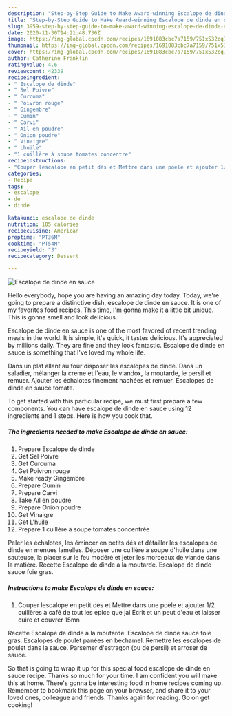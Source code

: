 ```yaml
---
description: "Step-by-Step Guide to Make Award-winning Escalope de dinde en sauce"
title: "Step-by-Step Guide to Make Award-winning Escalope de dinde en sauce"
slug: 3959-step-by-step-guide-to-make-award-winning-escalope-de-dinde-en-sauce
date: 2020-11-30T14:21:48.736Z
image: https://img-global.cpcdn.com/recipes/1691083cbc7a7159/751x532cq70/escalope-de-dinde-en-sauce-photo-principale-de-la-recette.jpg
thumbnail: https://img-global.cpcdn.com/recipes/1691083cbc7a7159/751x532cq70/escalope-de-dinde-en-sauce-photo-principale-de-la-recette.jpg
cover: https://img-global.cpcdn.com/recipes/1691083cbc7a7159/751x532cq70/escalope-de-dinde-en-sauce-photo-principale-de-la-recette.jpg
author: Catherine Franklin
ratingvalue: 4.6
reviewcount: 42339
recipeingredient:
- " Escalope de dinde"
- " Sel Poivre"
- " Curcuma"
- " Poivron rouge"
- " Gingembre"
- " Cumin"
- " Carvi"
- " Ail en poudre"
- " Onion poudre"
- " Vinaigre"
- " Lhuile"
- "1 cuillère à soupe tomates concentre"
recipeinstructions:
- "Couper lescalope en petit dès et Mettre dans une poèle et ajouter 1/2 cuillères à café de tout les epice que jai Ecrit et un peut d&#39;eau et laisser cuire et couvrer 15mn"
categories:
- Recipe
tags:
- escalope
- de
- dinde

katakunci: escalope de dinde 
nutrition: 105 calories
recipecuisine: American
preptime: "PT36M"
cooktime: "PT54M"
recipeyield: "3"
recipecategory: Dessert

---
```



![Escalope de dinde en sauce](https://img-global.cpcdn.com/recipes/1691083cbc7a7159/751x532cq70/escalope-de-dinde-en-sauce-photo-principale-de-la-recette.jpg)

Hello everybody, hope you are having an amazing day today. Today, we're going to prepare a distinctive dish, escalope de dinde en sauce. It is one of my favorites food recipes. This time, I'm gonna make it a little bit unique. This is gonna smell and look delicious.

Escalope de dinde en sauce is one of the most favored of recent trending meals in the world. It is simple, it's quick, it tastes delicious. It's appreciated by millions daily. They are fine and they look fantastic. Escalope de dinde en sauce is something that I've loved my whole life.

Dans un plat allant au four disposer les escalopes de dinde. Dans un saladier, mélanger la creme et l&#39;eau, le viandox, la moutarde, le persil et remuer. Ajouter les échalotes finement hachées et remuer. Escalopes de dinde en sauce tomate.


To get started with this particular recipe, we must first prepare a few components. You can have escalope de dinde en sauce using 12 ingredients and 1 steps. Here is how you cook that.

<!--inarticleads1-->

##### The ingredients needed to make Escalope de dinde en sauce:

1. Prepare  Escalope de dinde
1. Get  Sel Poivre
1. Get  Curcuma
1. Get  Poivron rouge
1. Make ready  Gingembre
1. Prepare  Cumin
1. Prepare  Carvi
1. Take  Ail en poudre
1. Prepare  Onion poudre
1. Get  Vinaigre
1. Get  L&#39;huile
1. Prepare 1 cuillère à soupe tomates concentrèe


Peler les échalotes, les émincer en petits dés et détailler les escalopes de dinde en menues lamelles. Déposer une cuillère à soupe d&#39;huile dans une sauteuse, la placer sur le feu modéré et jeter les morceaux de viande dans la matière. Recette Escalope de dinde à la moutarde. Escalope de dinde sauce foie gras. 

<!--inarticleads2-->

##### Instructions to make Escalope de dinde en sauce:

1. Couper lescalope en petit dès et Mettre dans une poèle et ajouter 1/2 cuillères à café de tout les epice que jai Ecrit et un peut d&#39;eau et laisser cuire et couvrer 15mn


Recette Escalope de dinde à la moutarde. Escalope de dinde sauce foie gras. Escalopes de poulet panées en béchamel. Remettre les escalopes de poulet dans la sauce. Parsemer d&#39;estragon (ou de persil) et arroser de sauce. 

So that is going to wrap it up for this special food escalope de dinde en sauce recipe. Thanks so much for your time. I am confident you will make this at home. There's gonna be interesting food in home recipes coming up. Remember to bookmark this page on your browser, and share it to your loved ones, colleague and friends. Thanks again for reading. Go on get cooking!
